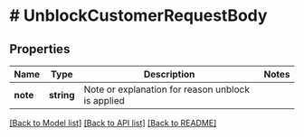 # # UnblockCustomerRequestBody

## Properties

Name | Type | Description | Notes
------------ | ------------- | ------------- | -------------
**note** | **string** | Note or explanation for reason unblock is applied |

[[Back to Model list]](../../README.md#models) [[Back to API list]](../../README.md#endpoints) [[Back to README]](../../README.md)
